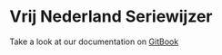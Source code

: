 # Vrij Nederland Seriewijzer
Take a look at our documentation on [GitBook](https://chanelzm.gitbooks.io/vrij-nederland/content/)
